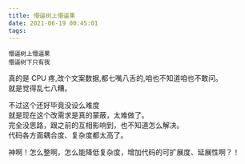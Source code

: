 ```yaml
---
title: 懵逼树上懵逼果
date: 2021-06-19 00:45:01
tags:
---
```

  
    懵逼树上懵逼果
    懵逼树下只有我

  真的是 CPU 疼,改个文案数据,都七嘴八舌的,咱也不知道咱也不敢问。  
  就是觉得乱七八糟。

  不过这个还好毕竟没设么难度  
  就是现在这个改需求是真的蒙蔽，太难做了。  
  完全没思路，跟之前的互相影响到，也不知道怎么解决。  
  代码各方面耦合度、复杂度都太高了。

  神啊！怎么整啊，怎么能降低复杂度，增加代码的可扩展度、延展性啊？！
